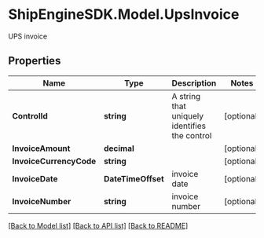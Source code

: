 # ShipEngineSDK.Model.UpsInvoice
UPS invoice

## Properties

Name | Type | Description | Notes
------------ | ------------- | ------------- | -------------
**ControlId** | **string** | A string that uniquely identifies the control | [optional] 
**InvoiceAmount** | **decimal** |  | [optional] 
**InvoiceCurrencyCode** | **string** |  | [optional] 
**InvoiceDate** | **DateTimeOffset** | invoice date | [optional] 
**InvoiceNumber** | **string** | invoice number | [optional] 

[[Back to Model list]](../../README.md#documentation-for-models) [[Back to API list]](../../README.md#documentation-for-api-endpoints) [[Back to README]](../../README.md)

